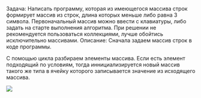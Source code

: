 Задача:
Написать программу, которая из имеющегося массива строк формирует массив из строк, длина которых меньше либо равна 3 символа. Первоначальный массив можно ввести с клавиатуры, либо задать на старте выполнения алгоритма. При решении не рекомендуется пользоваться коллекциями, лучше обойтись исключительно массивами.
Описание:
Сначала задаем массив строк в коде программы.

С помощью цикла разбираем элементы массива. 
Если есть элемент подходящий по условиям, тогда иннициализируется новый массив такого же типа в ячейку которого записывается значение из исходящего массива.

![](alg.png)
